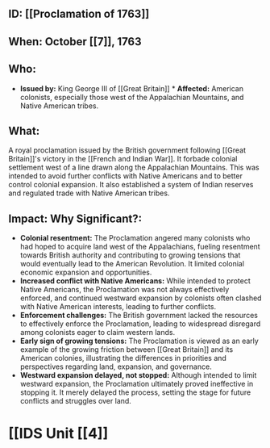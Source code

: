 ## ID: [[Proclamation of 1763]] 
## When: October [[7]], 1763

## Who:
* **Issued by:** King George III of [[Great Britain]] * **Affected:** American colonists, especially those west of the Appalachian Mountains, and Native American tribes.

## What:
A royal proclamation issued by the British government following [[Great Britain]]'s victory in the [[French and Indian War]].  It forbade colonial settlement west of a line drawn along the Appalachian Mountains.  This was intended to avoid further conflicts with Native Americans and to better control colonial expansion.  It also established a system of Indian reserves and regulated trade with Native American tribes.

## Impact: Why Significant?:
* **Colonial resentment:** The Proclamation angered many colonists who had hoped to acquire land west of the Appalachians, fueling resentment towards British authority and contributing to growing tensions that would eventually lead to the American Revolution.  It limited colonial economic expansion and opportunities.
* **Increased conflict with Native Americans:** While intended to protect Native Americans, the Proclamation was not always effectively enforced, and continued westward expansion by colonists often clashed with Native American interests, leading to further conflicts.
* **Enforcement challenges:** The British government lacked the resources to effectively enforce the Proclamation, leading to widespread disregard among colonists eager to claim western lands.
* **Early sign of growing tensions:** The Proclamation is viewed as an early example of the growing friction between [[Great Britain]] and its American colonies, illustrating the differences in priorities and perspectives regarding land, expansion, and governance.
* **Westward expansion delayed, not stopped:** Although intended to limit westward expansion, the Proclamation ultimately proved ineffective in stopping it. It merely delayed the process, setting the stage for future conflicts and struggles over land.


# [[IDS Unit [[4]]
